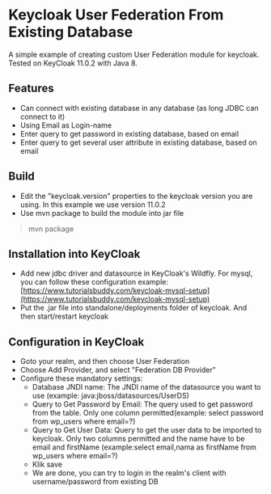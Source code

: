 # Keycloak User Federation From Existing Database

A simple example of creating custom User Federation module for keycloak. Tested on KeyCloak 11.0.2 with Java 8.

## Features
- Can connect with existing database in any database (as long JDBC can connect to it)
- Using Email as Login-name
- Enter query to get password in existing database, based on email
- Enter query to get several user attribute in existing database, based on email


## Build
- Edit the "keycloak.version" properties to the keycloak version you are using. In this example we use version 11.0.2
- Use mvn package to build the module into jar file

> mvn package

## Installation into KeyCloak
- Add new jdbc driver and datasource in KeyCloak's Wildfly. For mysql, you can follow these configuration example:
[https://www.tutorialsbuddy.com/keycloak-mysql-setup](https://www.tutorialsbuddy.com/keycloak-mysql-setup)
- Put the .jar file into standalone/deployments folder of keycloak. And then start/restart keycloak

## Configuration in KeyCloak
- Goto your realm, and then choose User Federation
- Choose Add Provider, and select "Federation DB Provider"
- Configure these mandatory settings:
	- Database JNDI name: The JNDI name of the datasource you want to use (example: java:jboss/datasources/UserDS)
	- Query to Get Password by Email: The query used to get password from the table. Only one column permitted(example:
	select password from wp_users where email=?)
	- Query to Get User Data: Query to get the user data to be imported to keycloak. Only two columns permitted and the name have to be email and firstName (example:select  email,nama as firstName from wp_users where email=?)
	- Klik save
	- We are done, you can try to login in the realm's client with username/password from existing DB  

